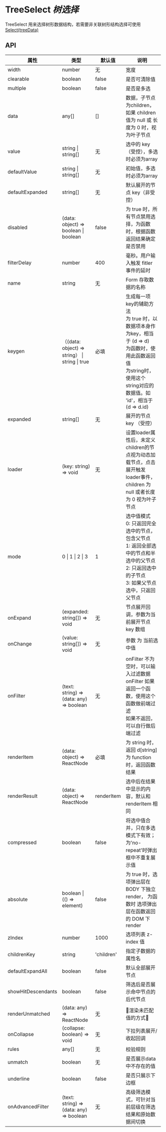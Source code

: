 # TreeSelect *树选择*

TreeSelect 用来选择树形数据结构，若需要非关联树形结构选择可使用 [Select(treeData)](/components/Select)

<example />

## API

| 属性 | 类型 | 默认值 | 说明 |
| --- | --- | --- | --- |
| width | number | 无 | 宽度 |
| clearable | boolean | false | 是否可清除值 |
| multiple | boolean | false | 是否是多选 |
| data | any[] | [] | 数据，子节点为children，如果 children 值为 null 或 长度为 0 时，视为叶子节点 |
| value | string \| string[] | 无 | 选中的 key （受控），多选时必须为array |
| defaultValue | string \| string[] | 无 | 初始值，多选时必须为array |
| defaultExpanded | string[] | 无 | 默认展开的节点 key（非受控） |
| disabled | (data: object) => boolean \| boolean | false | 为 true 时，所有节点禁用选择，为函数时，根据函数返回结果确定是否禁用 |
| filterDelay | number | 400 | 毫秒。用户输入触发 fitler 事件的延时 |
| name | string | 无 | Form 存取数据的名称 |
| keygen | （(data: object) => string） \| string \| true | 必填 | 生成每一项key的辅助方法<br />为 true 时，以数据项本身作为key，相当于 (d => d)<br />为函数时，使用此函数返回值<br />为string时，使用这个string对应的数据值。如 'id'，相当于 (d => d.id) |
| expanded | string[] | 无 | 展开的节点 key （受控） |
| loader | (key: string) => void | 无 | 设置loader属性后，未定义children的节点视为动态加载节点，点击展开触发 loader事件，children 为 null 或者长度为 0 视为叶子节点 |
| mode | 0 \| 1 \| 2 \| 3 | 1 | 选中值模式<br />0: 只返回完全选中的节点，包含父节点<br />1: 返回全部选中的节点和半选中的父节点<br />2: 只返回选中的子节点<br />3: 如果父节点选中，只返回父节点 |
| onExpand | (expanded: string[]) => void | 无 | 节点展开回调，参数为当前展开节点 key 数组 |
| onChange | (value: string[]) => void | 无 | 参数 为 当前选中值 |
| onFilter | (text: string) => (data: any) => boolean | 无 | onFilter 不为空时，可以输入过滤数据<br />onFilter 如果返回一个函数，使用这个函数做前端过滤<br />如果不返回，可以自行做后端过滤 |
| renderItem | (data: object) => ReactNode | 必填 | 为 string 时，返回 d\[string]<br />为 function 时，返回函数结果 |
| renderResult | (data: object) => ReactNode | renderItem | 选中后在结果中显示的内容，默认和 renderItem 相同 |
| compressed | boolean | false | 将选中值合并，只在多选模式下有效；为'no-repeat'时弹出框中不重复展示值 |
| absolute | boolean \| (() => element) | false | 为 true 时，选项弹出层在 BODY 下独立 render， 为函数时 选项弹出层在函数返回的 DOM 下render  |
| zIndex | number | 1000 | 选项列表 z-index 值 |
| childrenKey | string | 'children' | 指定子数据的属性名 |
| defaultExpandAll | boolean | false | 默认全部展开节点 |
| showHitDescendants | boolean | false | 筛选后是否展示命中节点的后代节点 |
| renderUnmatched | (data: any) => ReactNode | 无 | 渲染未匹配值的方式 |
| onCollapse | (collapse: boolean) => void | 无 | 下拉列表展开/收起回调 |
| rules | any[] | 无 | 校验规则 |
| unmatch | boolean | 无 | 是否展示data中不存在的值 |
| underline | boolean | false | 是否只展示下边框 |
| onAdvancedFilter | (text: string) => (data: any) => boolean | 无 | 高级筛选模式，可针对当前层级在筛选结果和原始数据间切换 |
